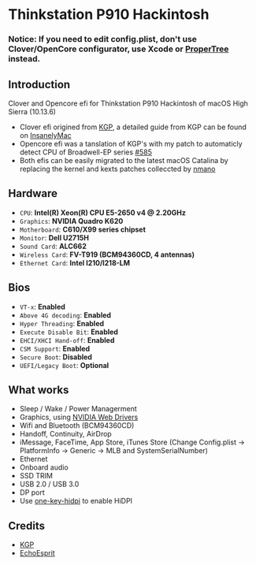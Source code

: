 # Thinkstation P910 Hackintosh

### Notice: If you need to edit config.plist, don't use Clover/OpenCore configurator, use Xcode or [ProperTree](https://github.com/corpnewt/ProperTree) instead.

## Introduction
Clover and Opencore efi for Thinkstation P910 Hackintosh of macOS High Sierra (10.13.6)
- Clover efi origined from [KGP](https://github.com/KGP/X99-EFI-Folder-Distributions), a detailed guide from KGP can be found on [InsanelyMac](https://www.insanelymac.com/forum/topic/331703-how-to-build-your-own-mac-pro-based-on-broadwell-eep-haswell-eep-and-x99-successful-buildextended-guide/)
- Opencore efi was a tanslation of KGP's with my patch to automaticly detect CPU of Broadwell-EP series [#585](https://github.com/acidanthera/bugtracker/issues/585)
- Both efis can be easily migrated to the latest macOS Catalina by replacing the kernel and kexts patches colleccted by [nmano](https://www.insanelymac.com/forum/topic/335650-kernelandkextpatches-1013x1014x1015x-x99/) 

## Hardware
- `CPU`: **Intel(R) Xeon(R) CPU E5-2650 v4 @ 2.20GHz**
- `Graphics`: **NVIDIA Quadro K620**
- `Motherboard`: **C610/X99 series chipset**
- `Monitor`: **Dell U2715H**
- `Sound Card`: **ALC662**
- `Wireless Card`: **FV-T919 (BCM94360CD, 4 antennas)**
- `Ethernet Card`: **Intel I210/I218-LM**

## Bios
- `VT-x`: **Enabled**
- `Above 4G decoding`: **Enabled**
- `Hyper Threading`: **Enabled**
- `Execute Disable Bit`: **Enabled**
- `EHCI/XHCI Hand-off`: **Enabled**
- `CSM Support`: **Enabled**
- `Secure Boot`: **Disabled**
- `UEFI/Legacy Boot`: **Optional**

## What works
- Sleep / Wake / Power Managerment
- Graphics, using [NVIDIA Web Drivers](https://www.tonymacx86.com/nvidia-drivers/)
- Wifi and Bluetooth (BCM94360CD)
- Handoff, Continuity, AirDrop
- iMessage, FaceTime, App Store, iTunes Store (Change Config.plist -> PlatformInfo -> Generic -> MLB and SystemSerialNumber)
- Ethernet
- Onboard audio
- SSD TRIM
- USB 2.0 / USB 3.0
- DP port
- Use [one-key-hidpi](https://github.com/daliansky/XiaoMi-Pro-Hackintosh/blob/master/one-key-hidpi) to enable HiDPI

## Credits
- [KGP](https://github.com/kgp)
- [EchoEsprit](https://github.com/EchoEsprit)
